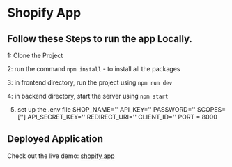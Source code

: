 # Shopify App

## Follow these  Steps to run the app Locally. 

1: Clone the Project 

2: run the command    `npm install`  - to install all the packages

   
3: in frontend directory, run the project using   `npm run dev`

4: in backend directory, start the server using   `npm start`

5. set up the .env file 
SHOP_NAME=''
API_KEY=''
PASSWORD=''
SCOPES=['']
API_SECRET_KEY=''
REDIRECT_URI=''
CLIENT_ID=''
PORT = 8000


## Deployed Application
Check out the live demo: [shopify app ](https://shopify-app-ivory-xi.vercel.app/)


